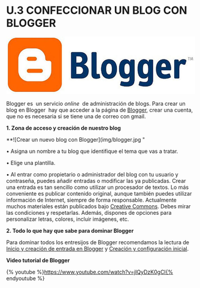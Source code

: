 # U.3 CONFECCIONAR UN BLOG CON BLOGGER


![Logo Blogger](img/800px-Blogger-logo.jpg "Logo Blogger")

Blogger es  un servicio _online_  de administración de blogs. Para crear un blog en Blogger  hay que acceder a la página de [Blogger](https://accounts.google.com/ServiceLogin?service=blogger&ltmpl=start&hl=es&passive=86400&continue=http://www.blogger.com/home#s01), crear una cuenta, que no es necesaria si se tiene una de correo con gmail.  
  

**1\. Zona de acceso y creación de nuestro blog**


**![Crear un nuevo blog con Blogger](img/blogger.jpg "


  
• Asigna un nombre a tu blog que identifique el tema que vas a tratar.

  
• Elige una plantilla.

  
• Al entrar como propietario o administrador del blog con tu usuario y contraseña, puedes añadir entradas o modificar las ya publicadas. Crear una entrada es tan sencillo como utilizar un procesador de textos. Lo más conveniente es publicar contenido original, aunque también puedes utilizar información de Internet, siempre de forma responsable. Actualmente muchos materiales están publicados bajo [Creative Commons](http://es.creativecommons.org/blog/). Debes mirar las condiciones y respetarlas. Además, dispones de opciones para personalizar letras, colores, incluir imágenes, etc.


**2\. Todo lo que hay que sabe para dominar Blogger**

Para dominar todos los entresijos de Blogger recomendamos la lectura de [Inicio y creación de entrada en Blogger](http://www.catedu.es/facilytic/wp-content/uploads/2013/10/blogger.pdf) y [Creación y configuración inicial](http://www.catedu.es/facilytic/wp-content/uploads/2013/10/Blogger_RDObregon.pdf).

**Video tutorial de Blogger**

{% youtube %}https://www.youtube.com/watch?v=jIQyDzK0gCI{% endyoutube %}
